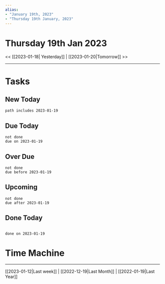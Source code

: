 ```yaml
---
alias: 
- "January 19th, 2023"
- "Thursday 19th January, 2023"
---
```

# Thursday 19th Jan 2023
<< [[2023-01-18| Yesterday]] | [[2023-01-20|Tomorrow]] >>

---





# Tasks

## New Today

```tasks
path includes 2023-01-19
```

## Due Today

```tasks
not done
due on 2023-01-19
```

## Over Due

```tasks
not done
due before 2023-01-19
```

## Upcoming

```tasks
not done
due after 2023-01-19
```

## Done Today

```tasks

done on 2023-01-19

```

# Time Machine

---
[[2023-01-12|Last week]] |  [[2022-12-19|Last Month]] | [[2022-01-19|Last Year]]
